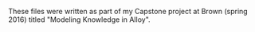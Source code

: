 These files were written as part of my Capstone project at Brown (spring 2016) titled "Modeling Knowledge in Alloy".
